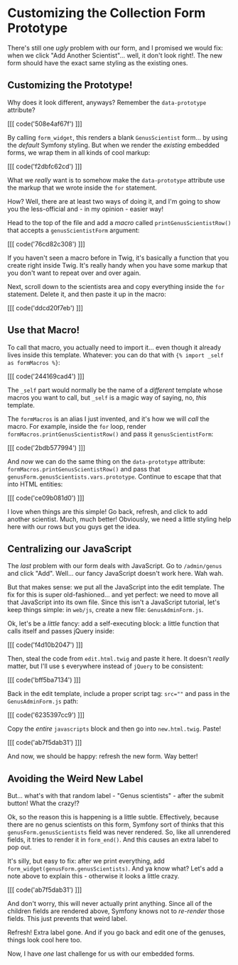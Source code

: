 # Customizing the Collection Form Prototype

There's still one *ugly* problem with our form, and I promised we would fix: when we
click "Add Another Scientist"... well, it don't look right!. The new form should
have the exact same styling as the existing ones.

## Customizing the Prototype!

Why does it look different, anyways? Remember the `data-prototype` attribute?

[[[ code('508e4af67f') ]]]

By calling `form_widget`, this renders a blank `GenusScientist` form... by using the
*default* Symfony styling. But when we render the *existing* embedded forms, we
wrap them in all kinds of cool markup:

[[[ code('f2dbfc62cd') ]]]

What we *really* want is to somehow make the `data-prototype` attribute use the markup
that we wrote inside the `for` statement.

How? Well, there are at least two ways of doing it, and I'm going to show you the
less-official and - in my opinion - easier way!

Head to the top of the file and add a *macro* called `printGenusScientistRow()` that
accepts a `genusScientistForm` argument:

[[[ code('76cd82c308') ]]]

If you haven't seen a macro before in Twig, it's basically a function that you create
right inside Twig. It's really handy when you have some markup that you don't want to repeat
over and over again.

Next, scroll down to the scientists area and copy everything inside the `for` statement.
Delete it, and then paste it up in the macro:

[[[ code('ddcd20f7eb') ]]]

## Use that Macro!

To call that macro, you actually need to import it... even though it already
lives inside this template. Whatever: you can do that with `{% import _self as formMacros %}`:

[[[ code('244169cad4') ]]]

The `_self` part would normally be the name of a *different* template whose macros
you want to call, but `_self` is a magic way of saying, no, *this* template. 

The `formMacros` is an alias I just invented, and it's how we will *call* the macro.
For example, inside the `for` loop, render `formMacros.printGenusScientistRow()` and
pass it `genusScientistForm`:

[[[ code('2bdb577994') ]]]

And *now* we can do the same thing on the `data-prototype` attribute:
`formMacros.printGenusScientistRow()` and pass that `genusForm.genusScientists.vars.prototype`.
Continue to escape that that into HTML entities:

[[[ code('ce09b081d0') ]]]

I love when things are this simple! Go back, refresh, and click to add another scientist.
Much, much better! Obviously, we need a little styling help here with our rows but
you guys get the idea.

## Centralizing our JavaScript

The *last* problem with our form deals with JavaScript. Go to `/admin/genus` and
click "Add". Well... our fancy JavaScript doesn't work here. Wah wah.

But that makes sense: we put all the JavaScript into the edit template. The fix for
this is super old-fashioned... and yet perfect: we need to move all that JavaScript
into its own file. Since this isn't a JavaScript tutorial, let's keep things simple:
in `web/js`, create a new file: `GenusAdminForm.js`.

Ok, let's be a *little* fancy: add a self-executing block: a little function that
calls itself and passes jQuery inside:

[[[ code('f4d10b2047') ]]]

Then, steal the code from `edit.html.twig` and paste it here. It doesn't *really* matter,
but I'll use `$` everywhere instead of `jQuery` to be consistent:

[[[ code('bff5ba7134') ]]]

Back in the edit template, include a proper script tag: `src=""` and pass in the
`GenusAdminForm.js` path:

[[[ code('6235397cc9') ]]]

Copy the *entire* `javascripts` block and then go into `new.html.twig`. Paste!

[[[ code('ab7f5dab31') ]]]

And now, we should be happy: refresh the new form. Way better!

## Avoiding the Weird New Label

But... what's with that random label - "Genus scientists" - after the submit button!
What the crazy!?

Ok, so the reason this is happening is a little subtle. Effectively, because there
are no genus scientists on this form, Symfony sort of thinks that this `genusForm.genusScientists`
field was never rendered. So, like all unrendered fields, it tries to render it in
`form_end()`. And this causes an extra label to pop out.

It's silly, but easy to fix: after we print everything, add `form_widget(genusForm.genusScientists)`.
And ya know what? Let's add a note above to explain this - otherwise it looks a little
crazy.

[[[ code('ab7f5dab31') ]]]

And don't worry, this will never actually print anything. Since all of the children
fields are rendered above, Symfony knows not to *re-render* those fields. This just
prevents that weird label.

Refresh! Extra label gone. And if you go back and edit one of the genuses, things
look cool here too.

Now, I have *one* last challenge for us with our embedded forms.
